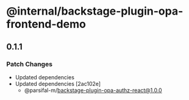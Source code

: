 # @internal/backstage-plugin-opa-frontend-demo

## 0.1.1

### Patch Changes

- Updated dependencies
- Updated dependencies [2ac102e]
  - @parsifal-m/backstage-plugin-opa-authz-react@1.0.0
